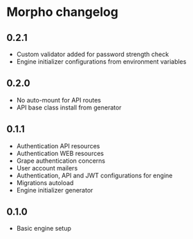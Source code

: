 # Morpho changelog

## 0.2.1
- Custom validator added for password strength check
- Engine initializer configurations from environment variables

## 0.2.0
- No auto-mount for API routes
- API base class install from generator

## 0.1.1
- Authentication API resources
- Authentication WEB resources
- Grape authentication concerns
- User account mailers
- Authentication, API and JWT configurations for engine
- Migrations autoload
- Engine initializer generator

## 0.1.0
- Basic engine setup
